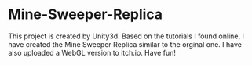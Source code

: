 # Mine-Sweeper-Replica
This project is created by Unity3d. Based on the tutorials I found online, I have created the Mine Sweeper Replica similar to the orginal one. I have also uploaded a WebGL version to itch.io. Have fun!
